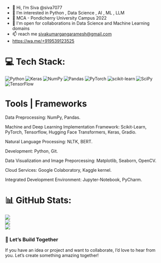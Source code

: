 - 👋 Hi, I’m Siva @siva7077
- 👀 I’m interested in Python , Data Science , AI , ML , LLM
- 🌱 MCA - Pondicherry University Campus 2022 
- 🤝 I'm open for collaborations in Data Science and Machine Learning domains
- 📫 reach me sivakumargangaramesh@gmail.com
- https://wa.me/+919539123525




# 💻 Tech Stack:
![Python](https://img.shields.io/badge/python-3670A0?style=for-the-badge&logo=python&logoColor=ffdd54) ![Keras](https://img.shields.io/badge/Keras-%23D00000.svg?style=for-the-badge&logo=Keras&logoColor=white) ![NumPy](https://img.shields.io/badge/numpy-%23013243.svg?style=for-the-badge&logo=numpy&logoColor=white) ![Pandas](https://img.shields.io/badge/pandas-%23150458.svg?style=for-the-badge&logo=pandas&logoColor=white) ![PyTorch](https://img.shields.io/badge/PyTorch-%23EE4C2C.svg?style=for-the-badge&logo=PyTorch&logoColor=white) ![scikit-learn](https://img.shields.io/badge/scikit--learn-%23F7931E.svg?style=for-the-badge&logo=scikit-learn&logoColor=white) ![SciPy](https://img.shields.io/badge/SciPy-%230C55A5.svg?style=for-the-badge&logo=scipy&logoColor=%white) ![TensorFlow](https://img.shields.io/badge/TensorFlow-%23FF6F00.svg?style=for-the-badge&logo=TensorFlow&logoColor=white)


# Tools | Frameworks
Data Preprocessing: NumPy, Pandas.

Machine and Deep Learning Implementation Framework: Scikit-Learn, PyTorch, Tensorflow, Hugging Face Transformers, Keras, Gradio.

Natural Language Processing: NLTK, BERT.

Development: Python, Git.

Data Visualization and Image Preporcessing: Matplotlib, Seaborn, OpenCV.

Cloud Services: Google Colaboratory, Kaggle kernel.

Integrated Development Environment: Jupyter-Notebook, PyCharm.

# 📊 GitHub Stats:

![](https://github-readme-stats.vercel.app/api?username=siva7077&theme=dark&hide_border=false&include_all_commits=false&count_private=false)<br/>
![](https://github-readme-streak-stats.herokuapp.com/?user=siva7077&theme=dark&hide_border=false)<br/>
![](https://github-readme-stats.vercel.app/api/top-langs/?username=siva7077&theme=dark&hide_border=false&include_all_commits=false&count_private=false&layout=compact)





### 🚀 Let’s Build Together
If you have an idea or project and want to collaborate, I’d love to hear from you. Let’s create something amazing together!

